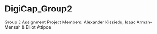 # DigiCap_Group2
Group 2 Assignment
Project Members: 
Alexander Kissiedu, 
Isaac Armah-Mensah & 
Elliot Attipoe
